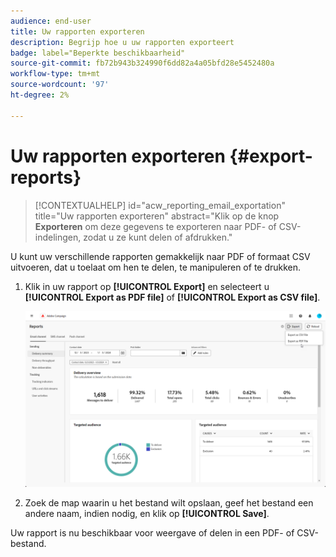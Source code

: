 ```yaml
---
audience: end-user
title: Uw rapporten exporteren
description: Begrijp hoe u uw rapporten exporteert
badge: label="Beperkte beschikbaarheid"
source-git-commit: fb72b943b324990f6dd82a4a05bfd28e5452480a
workflow-type: tm+mt
source-wordcount: '97'
ht-degree: 2%

---
```



# Uw rapporten exporteren {#export-reports}

>[!CONTEXTUALHELP]
>id="acw_reporting_email_exportation"
>title="Uw rapporten exporteren"
>abstract="Klik op de knop **Exporteren** om deze gegevens te exporteren naar PDF- of CSV-indelingen, zodat u ze kunt delen of afdrukken."

U kunt uw verschillende rapporten gemakkelijk naar PDF of formaat CSV uitvoeren, dat u toelaat om hen te delen, te manipuleren of te drukken.

1. Klik in uw rapport op **[!UICONTROL Export]** en selecteert u **[!UICONTROL Export as PDF file]** of **[!UICONTROL Export as CSV file]**.

   ![](assets/global_report_export.png)

1. Zoek de map waarin u het bestand wilt opslaan, geef het bestand een andere naam, indien nodig, en klik op **[!UICONTROL Save]**.

Uw rapport is nu beschikbaar voor weergave of delen in een PDF- of CSV-bestand.

